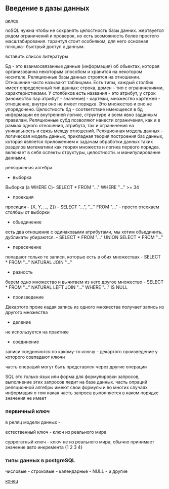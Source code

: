## Введение в дазы данных

[ видео](https://youtu.be/SfYaAQ9-RnE)

noSQL нужна чтобы не сохранять целостность базы данних. жертвуется рядом ограничений и проверок, но есть возможность более простого масштабирования. тарантул стоит особняком, для него основная плюшка- быстрый доступ к данным. 

<todo> вставить список литературы </todo>

Бд - это взаимосвязанные данные (информация) об обьектах, которая организованна некоторым способом и хранится на некотором носителе. Реляционные базы данных строятся на отношении. Отношение часто называют таблицами. Есть типы, каждый столбик имеет определенный тип данных: строка, домен - тип с ограничениями, характеристиками. У столбиков есть названия - это атрибут, у строк (множество пар атрибут - значение) - картежи, множество картежей - отношение, внутри оно не имеет порядка. Это множество и оно не упорядочено. Целостность бд - соответствие имеющееся в бд информации ее внутренней логике, структуре и всем явно заданным правилам. Реляционные субд позволяют нанести ограничения, как и в рамках одного отношения, атрибута, так и ограничения на уникальность и связь между отношений. Реляционная модель данных - логическая модель данных, прикладная теория построения баз данных, которая является приложением к задачам обработки данных таких разделов математики как теория множеств и логика первого порядка. включает в себя оспекты структуры, целостности. и манипулирование данными. 

реляционная алгебра. 

 - выборка
 
 Выборка (a WHERE   C)- SELECT * FROM "..." WHERE "..." >= 34
 
 - проекция 
 
 проекция - {X, Y, ..., Z}) - SELECT "...", "..." FROM "..." - просто отсекаем столбцы от выборки
 
 - обьединение 
 
 есть два отношение с одинаковыми атрибутами, мы хотим обьединить, дубликаты убираются. - SELECT * FROM "..." UNION SELECT * FROM "..."
 
 - пересечение 
 
 попадают только те записи, которые есть в обих множествах - SELECT * FROM "..." NATURAL JOIN "..."
 
 - разность 
 
 берем одно множество и вычитаем из него другое множество - SELECT * FROM "..." NATURAL LEFT JOIN "..." WHERE "..." IS NULL
 
 - произведение 
 
 Декартого проие кадая запись из одного множества получает запись из другого множества
 
 - деление 
 
 не используется на практике
 
 - соединение
 
 записи соединяются по какому-то ключу - декартого произведение у которого совпадают ключи
 
 часть операций могут быть представлен через другие операции
 
 SQL это только язык или форма для формулировки запросов, выполнение этих запросов ледит на базе данных. часть опраций реляционной алгебры имеют свои формулы и во многих случаях информация о том какая часть запроса выполняется в каком порядке значения не имеет
 
 ### первичный ключ
 
 в реляц модели данных - 
 
 естественный ключ - ключ из реального мира
 
 суррогатный ключ - ключ не из реального мира, обычно принимает значение авто инкремента {1 2 3 4}

### типы данных в postgreSQL 

числовые - строковые  - календарные - NULL - и другие


[конец](https://youtu.be/SfYaAQ9-RnE?t=4554)
